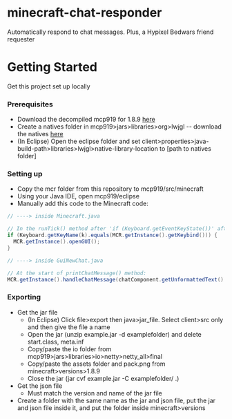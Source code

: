 # minecraft-chat-responder
Automatically respond to chat messages. Plus, a Hypixel Bedwars friend requester

# Getting Started
Get this project set up locally
### Prerequisites
* Download the decompiled mcp919 for 1.8.9 [here](https://github.com/Marcelektro/MCP-919)
* Create a natives folder in mcp919>jars>libraries>org>lwjgl -- download the natives [here](https://legacy.lwjgl.org)
* (In Eclipse) Open the eclipse folder and set client>properties>java-build-path>libraries>lwjgl>native-library-location to [path to natives folder]
### Setting up
* Copy the mcr folder from this repository to mcp919/src/minecraft
* Using your Java IDE, open mcp919/eclipse
* Manually add this code to the Minecraft code:

```java
// ----> inside Minecraft.java

// In the runTick() method after 'if (Keyboard.getEventKeyState())' after 'if (this.currentScreen != null) { } else {':
if (Keyboard.getKeyName(k).equals(MCR.getInstance().getKeybind())) {
  MCR.getInstance().openGUI();
}
```
```java
// ----> inside GuiNewChat.java

// At the start of printChatMessage() method:
MCR.getInstance().handleChatMessage(chatComponent.getUnformattedText().replaceAll("§.", ""));
```
### Exporting
* Get the jar file
  * (In Eclipse) Click file>export then java>jar_file. Select client>src only and then give the file a name
  * Open the jar (unzip example.jar -d examplefolder) and delete start.class, meta.inf
  * Copy/paste the io folder from mcp919>jars>libraries>io>netty>netty_all>final
  * Copy/paste the assets folder and pack.png from minecraft>versions>1.8.9
  * Close the jar (jar cvf example.jar -C examplefolder/ .)
* Get the json file
    * Must match the version and name of the jar file
* Create a folder with the same name as the jar and json file, put the jar and json file inside it, and put the folder inside minecraft>versions
